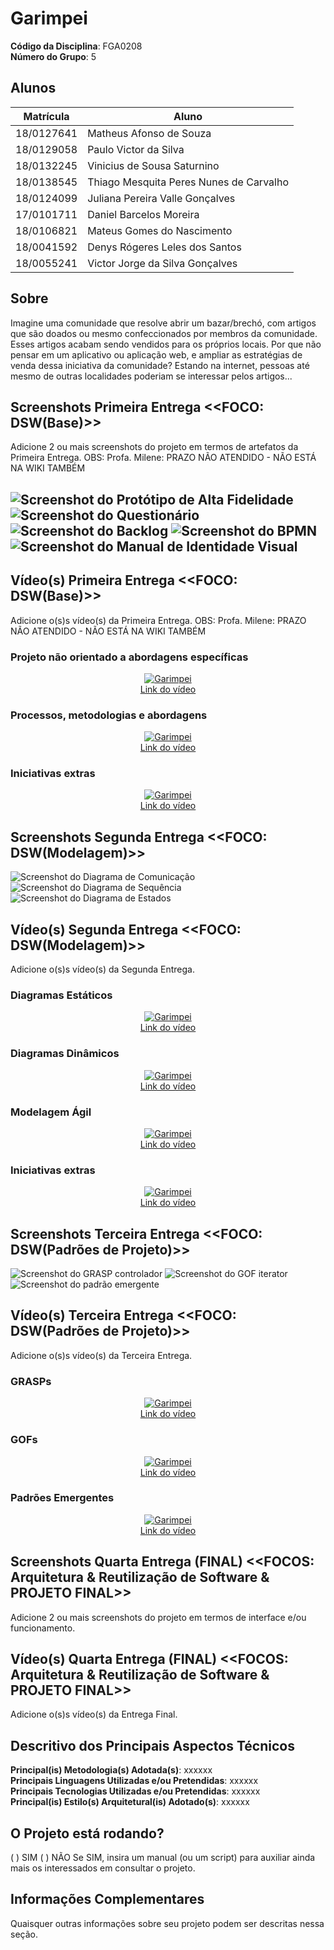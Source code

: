# Garimpei

**Código da Disciplina**: FGA0208<br>
**Número do Grupo**: 5<br>

## Alunos

| Matrícula  | Aluno                                   |
| ---------- | --------------------------------------- |
| 18/0127641 | Matheus Afonso de Souza                 |
| 18/0129058 | Paulo Victor da Silva                   |
| 18/0132245 | Vinicius de Sousa Saturnino             |
| 18/0138545 | Thiago Mesquita Peres Nunes de Carvalho |
| 18/0124099 | Juliana Pereira Valle Gonçalves         |
| 17/0101711 | Daniel Barcelos Moreira                 |
| 18/0106821 | Mateus Gomes do Nascimento              |
| 18/0041592 | Denys Rógeres Leles dos Santos          |
| 18/0055241 | Victor Jorge da Silva Gonçalves         |

## Sobre

Imagine uma comunidade que resolve abrir um bazar/brechó, com artigos que são doados ou mesmo confeccionados por membros da comunidade. Esses artigos acabam sendo vendidos para os próprios locais. Por que não pensar em um aplicativo ou aplicação web, e ampliar as estratégias de venda dessa iniciativa da comunidade? Estando na internet, pessoas até mesmo de outras localidades poderiam se interessar pelos artigos...

## Screenshots Primeira Entrega <<FOCO: DSW(Base)>>

Adicione 2 ou mais screenshots do projeto em termos de artefatos da Primeira Entrega. OBS: Profa. Milene: PRAZO NÃO ATENDIDO - NÃO ESTÁ NA WIKI TAMBÉM

![Screenshot do Protótipo de Alta Fidelidade](docs/entrega_I/assets/screenshots/screenshot_base_1.png)
![Screenshot do Questionário](docs/entrega_I/assets/screenshots/screenshot_base_2.png)
![Screenshot do Backlog](docs/entrega_I/assets/screenshots/screenshot_base_3.png)
![Screenshot do BPMN](docs/entrega_I/assets/screenshots/screenshot_base_4.png)
![Screenshot do Manual de Identidade Visual](docs/entrega_I/assets/screenshots/screenshot_base_5.png)
---


## Vídeo(s) Primeira Entrega <<FOCO: DSW(Base)>>

Adicione o(s)s vídeo(s) da Primeira Entrega. OBS: Profa. Milene: PRAZO NÃO ATENDIDO - NÃO ESTÁ NA WIKI TAMBÉM

### Projeto não orientado a abordagens específicas

<center>

[![Garimpei](https://img.youtube.com/vi/tbOJ7NEPopo/0.jpg)](https://www.youtube.com/watch?v=tbOJ7NEPopo)
<br />
[Link do vídeo](https://www.youtube.com/watch?v=tbOJ7NEPopo)

</center>

### Processos, metodologias e abordagens

<center>

[![Garimpei](https://img.youtube.com/vi/dwFRFR4AvN0/0.jpg)](https://www.youtube.com/watch?v=dwFRFR4AvN0)
<br />
[Link do vídeo](https://www.youtube.com/watch?v=dwFRFR4AvN0)
  
</center>

### Iniciativas extras

<center>

[![Garimpei](https://img.youtube.com/vi/bUKAadIg2PY/0.jpg)](https://www.youtube.com/watch?v=bUKAadIg2PY)
<br />
[Link do vídeo](https://www.youtube.com/watch?v=bUKAadIg2PY)
  
</center>

## Screenshots Segunda Entrega <<FOCO: DSW(Modelagem)>>

![Screenshot do Diagrama de Comunicação](docs/entrega_II/assets/screenshots/screenshot_comunicacao.png)
![Screenshot do Diagrama de Sequência](docs/entrega_II/assets/screenshots/screenshot_sequencia.png)
![Screenshot do Diagrama de Estados](docs/entrega_II/assets/screenshots/screenshot_estados.png)

## Vídeo(s) Segunda Entrega <<FOCO: DSW(Modelagem)>>

Adicione o(s)s vídeo(s) da Segunda Entrega.

### Diagramas Estáticos

<center>

[![Garimpei](https://img.youtube.com/vi/TlHD5W1ev9A/0.jpg)](https://www.youtube.com/watch?v=TlHD5W1ev9A)
<br />
[Link do vídeo](https://www.youtube.com/watch?v=TlHD5W1ev9A)

</center>

### Diagramas Dinâmicos

<center>

[![Garimpei](https://img.youtube.com/vi/oUVrIeFsodk/0.jpg)](https://www.youtube.com/watch?v=oUVrIeFsodk0)
<br />
[Link do vídeo](https://www.youtube.com/watch?v=oUVrIeFsodk0)
  
</center>

### Modelagem Ágil

<center>

[![Garimpei](https://img.youtube.com/vi/OK1MPPcTIhY/0.jpg)](https://www.youtube.com/watch?v=OK1MPPcTIhY)
<br />
[Link do vídeo](https://www.youtube.com/watch?v=OK1MPPcTIhY)
  
</center>

### Iniciativas extras

<center>

[![Garimpei](https://img.youtube.com/vi/65TqEnFsJbw/0.jpg)](https://www.youtube.com/watch?v=65TqEnFsJbw)
<br />
[Link do vídeo](https://www.youtube.com/watch?v=65TqEnFsJbw)
  
</center>

## Screenshots Terceira Entrega <<FOCO: DSW(Padrões de Projeto)>>

![Screenshot do GRASP controlador](docs/entrega_III/assets/screenshots/screenshot_grasp.png)
![Screenshot do GOF iterator](docs/entrega_III/assets/screenshots/screenshot_gof.png)
![Screenshot do padrão emergente](docs/entrega_III/assets/screenshots/screenshot_padrao_emergente.png)

## Vídeo(s) Terceira Entrega <<FOCO: DSW(Padrões de Projeto)>>

Adicione o(s)s vídeo(s) da Terceira Entrega.

### GRASPs

<center>

[![Garimpei](https://img.youtube.com/vi/B3OCGmqmPqE/0.jpg)](https://www.youtube.com/watch?v=B3OCGmqmPqE)
<br />
[Link do vídeo](https://www.youtube.com/watch?v=B3OCGmqmPqE)

</center>

### GOFs

<center>

[![Garimpei](https://img.youtube.com/vi/sTIVPrkttlM/0.jpg)](https://www.youtube.com/watch?v=sTIVPrkttlM)
<br />
[Link do vídeo](https://www.youtube.com/watch?v=sTIVPrkttlM)

</center>

### Padrões Emergentes

<center>

[![Garimpei](https://img.youtube.com/vi/Tlz20rllSvY/0.jpg)](https://www.youtube.com/watch?v=Tlz20rllSvY)
<br />
[Link do vídeo](https://www.youtube.com/watch?v=Tlz20rllSvY)

</center>

## Screenshots Quarta Entrega (FINAL) <<FOCOS: Arquitetura & Reutilização de Software & PROJETO FINAL>>

Adicione 2 ou mais screenshots do projeto em termos de interface e/ou funcionamento.

## Vídeo(s) Quarta Entrega (FINAL) <<FOCOS: Arquitetura & Reutilização de Software & PROJETO FINAL>>

Adicione o(s)s vídeo(s) da Entrega Final.

## Descritivo dos Principais Aspectos Técnicos

**Principal(is) Metodologia(s) Adotada(s)**: xxxxxx<br>
**Principais Linguagens Utilizadas e/ou Pretendidas**: xxxxxx<br>
**Principais Tecnologias Utilizadas e/ou Pretendidas**: xxxxxx<br>
**Principal(is) Estilo(s) Arquitetural(is) Adotado(s)**: xxxxxx<br>

## O Projeto está rodando?

( ) SIM
( ) NÃO
Se SIM, insira um manual (ou um script) para auxiliar ainda mais os interessados em consultar o projeto.

## Informações Complementares

Quaisquer outras informações sobre seu projeto podem ser descritas nessa seção.
